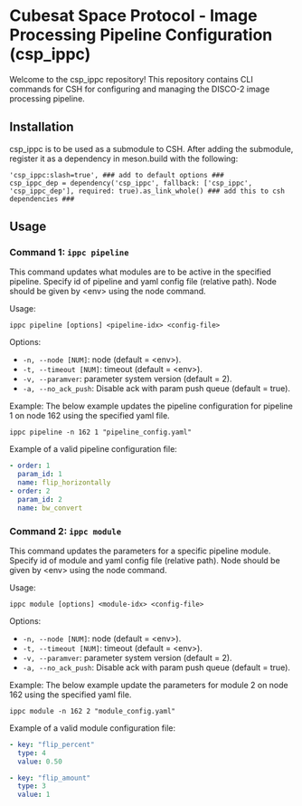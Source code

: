 # Cubesat Space Protocol - Image Processing Pipeline Configuration (csp_ippc)

Welcome to the csp_ippc repository! This repository contains CLI commands for CSH for configuring and managing the DISCO-2 image processing pipeline.

## Installation

csp_ippc is to be used as a submodule to CSH. After adding the submodule, register it as a dependency in meson.build with the following:

```
'csp_ippc:slash=true', ### add to default options ###
csp_ippc_dep = dependency('csp_ippc', fallback: ['csp_ippc', 'csp_ippc_dep'], required: true).as_link_whole() ### add this to csh dependencies ###
```

## Usage

### Command 1: `ippc pipeline`

This command updates what modules are to be active in the specified pipeline.
Specify id of pipeline and yaml config file (relative path).
Node should be given by \<env\> using the node command.

Usage:

```
ippc pipeline [options] <pipeline-idx> <config-file>
```

Options:

- `-n, --node [NUM]`: node (default = \<env\>).
- `-t, --timeout [NUM]`: timeout (default = \<env\>).
- `-v, --paramver`: parameter system version (default = 2).
- `-a, --no_ack_push`: Disable ack with param push queue (default = true).

Example:
The below example updates the pipeline configuration for pipeline 1 on node 162 using the specified yaml file.

```
ippc pipeline -n 162 1 "pipeline_config.yaml"
```

Example of a valid pipeline configuration file:

```yaml
- order: 1
  param_id: 1
  name: flip_horizontally
- order: 2
  param_id: 2
  name: bw_convert
```

### Command 2: `ippc module`

This command updates the parameters for a specific pipeline module.
Specify id of module and yaml config file (relative path).
Node should be given by \<env\> using the node command.

Usage:

```
ippc module [options] <module-idx> <config-file>
```

Options:

- `-n, --node [NUM]`: node (default = \<env\>).
- `-t, --timeout [NUM]`: timeout (default = \<env\>).
- `-v, --paramver`: parameter system version (default = 2).
- `-a, --no_ack_push`: Disable ack with param push queue (default = true).

Example:
The below example update the parameters for module 2 on node 162 using the specified yaml file.

```
ippc module -n 162 2 "module_config.yaml"
```

Example of a valid module configuration file:

```yaml
- key: "flip_percent"
  type: 4
  value: 0.50

- key: "flip_amount"
  type: 3
  value: 1
```